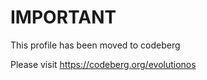 # IMPORTANT

This profile has been moved to codeberg

Please visit https://codeberg.org/evolutionos
